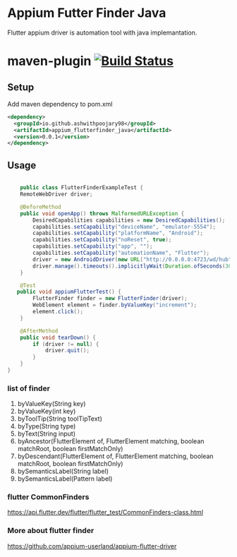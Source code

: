 # Appium Futter Finder Java
Flutter appium driver is automation tool with java implemantation.

# maven-plugin [![Build Status](https://travis-ci.org/uphy/svg-maven-plugin.svg?branch=develop)](https://travis-ci.org/uphy/svg-maven-plugin)

## Setup
Add maven dependency to pom.xml

```xml
<dependency>
  <groupId>io.github.ashwithpoojary98</groupId>
  <artifactId>appium_flutterfinder_java</artifactId>
  <version>0.0.1</version>
</dependency>
```

## Usage

```java

    public class FlutterFinderExampleTest {
    RemoteWebDriver driver;

    @BeforeMethod
    public void openApp() throws MalformedURLException {
        DesiredCapabilities capabilities = new DesiredCapabilities();
        capabilities.setCapability("deviceName", "emulator-5554");
        capabilities.setCapability("platformName", "Android");
        capabilities.setCapability("noReset", true);
        capabilities.setCapability("app", "");
        capabilities.setCapability("automationName", "Flutter");
        driver = new AndroidDriver(new URL("http://0.0.0.0:4723/wd/hub"), capabilities);
        driver.manage().timeouts().implicitlyWait(Duration.ofSeconds(30));
    }

    @Test
   public void appiumFlutterTest() {
        FlutterFinder finder = new FlutterFinder(driver);
        WebElement element = finder.byValueKey("increment");
        element.click();
    }

    @AfterMethod
    public void tearDown() {
        if (driver != null) {
            driver.quit();
        }
    }
}
```        

### list of finder
1. byValueKey(String key)
2. byValueKey(int key)
3. byToolTip(String toolTipText)
4. byType(String type)
5. byText(String input)
6. byAncestor(FlutterElement of, FlutterElement matching, boolean matchRoot, boolean firstMatchOnly)
7. byDescendant(FlutterElement of, FlutterElement matching, boolean matchRoot, boolean firstMatchOnly)
8. bySemanticsLabel(String label)
9. bySemanticsLabel(Pattern label)


### flutter CommonFinders
https://api.flutter.dev/flutter/flutter_test/CommonFinders-class.html

### More about flutter finder
https://github.com/appium-userland/appium-flutter-driver
